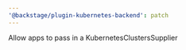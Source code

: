 ```yaml
---
'@backstage/plugin-kubernetes-backend': patch
---
```


Allow apps to pass in a KubernetesClustersSupplier
